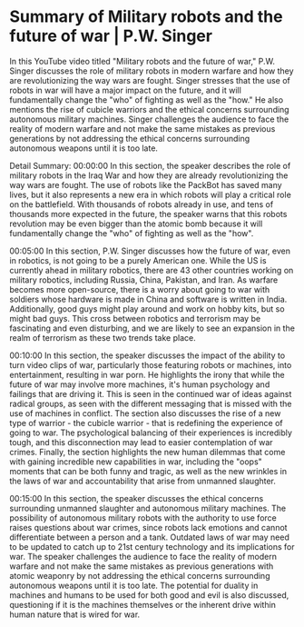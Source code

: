 # Summary of Military robots and the future of war | P.W. Singer

In this YouTube video titled "Military robots and the future of war," P.W. Singer discusses the role of military robots in modern warfare and how they are revolutionizing the way wars are fought. Singer stresses that the use of robots in war will have a major impact on the future, and it will fundamentally change the "who" of fighting as well as the "how." He also mentions the rise of cubicle warriors and the ethical concerns surrounding autonomous military machines. Singer challenges the audience to face the reality of modern warfare and not make the same mistakes as previous generations by not addressing the ethical concerns surrounding autonomous weapons until it is too late.

Detail Summary: 
00:00:00
In this section, the speaker describes the role of military robots in the Iraq War and how they are already revolutionizing the way wars are fought. The use of robots like the PackBot has saved many lives, but it also represents a new era in which robots will play a critical role on the battlefield. With thousands of robots already in use, and tens of thousands more expected in the future, the speaker warns that this robots revolution may be even bigger than the atomic bomb because it will fundamentally change the "who" of fighting as well as the "how".

00:05:00
In this section, P.W. Singer discusses how the future of war, even in robotics, is not going to be a purely American one. While the US is currently ahead in military robotics, there are 43 other countries working on military robotics, including Russia, China, Pakistan, and Iran. As warfare becomes more open-source, there is a worry about going to war with soldiers whose hardware is made in China and software is written in India. Additionally, good guys might play around and work on hobby kits, but so might bad guys. This cross between robotics and terrorism may be fascinating and even disturbing, and we are likely to see an expansion in the realm of terrorism as these two trends take place.

00:10:00
In this section, the speaker discusses the impact of the ability to turn video clips of war, particularly those featuring robots or machines, into entertainment, resulting in war porn. He highlights the irony that while the future of war may involve more machines, it's human psychology and failings that are driving it. This is seen in the continued war of ideas against radical groups, as seen with the different messaging that is missed with the use of machines in conflict. The section also discusses the rise of a new type of warrior - the cubicle warrior - that is redefining the experience of going to war. The psychological balancing of their experiences is incredibly tough, and this disconnection may lead to easier contemplation of war crimes. Finally, the section highlights the new human dilemmas that come with gaining incredible new capabilities in war, including the "oops" moments that can be both funny and tragic, as well as the new wrinkles in the laws of war and accountability that arise from unmanned slaughter.

00:15:00
In this section, the speaker discusses the ethical concerns surrounding unmanned slaughter and autonomous military machines. The possibility of autonomous military robots with the authority to use force raises questions about war crimes, since robots lack emotions and cannot differentiate between a person and a tank. Outdated laws of war may need to be updated to catch up to 21st century technology and its implications for war. The speaker challenges the audience to face the reality of modern warfare and not make the same mistakes as previous generations with atomic weaponry by not addressing the ethical concerns surrounding autonomous weapons until it is too late. The potential for duality in machines and humans to be used for both good and evil is also discussed, questioning if it is the machines themselves or the inherent drive within human nature that is wired for war.

